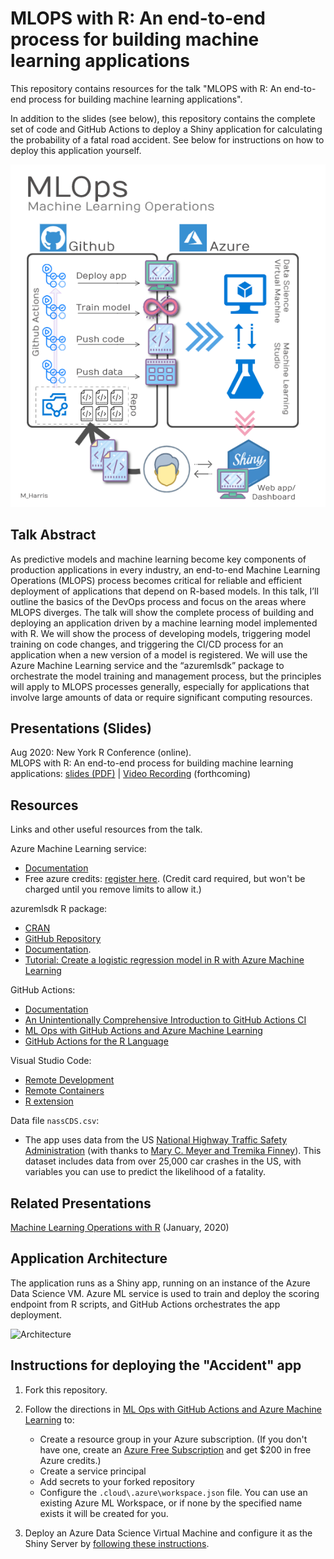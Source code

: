 # MLOPS with R: An end-to-end process for building machine learning applications

This repository contains resources for the talk "MLOPS with R: An end-to-end process for building machine learning applications".

In addition to the slides (see below), this repository contains the complete set of code and GitHub Actions to deploy a Shiny application for calculating the probability of a fatal road accident. See below for instructions on how to deploy this application yourself.

![Screenshot of Shiny app](mlops_gha_plan.png)

## Talk Abstract

As predictive models and machine learning become key components of production applications in every industry, an end-to-end Machine Learning Operations (MLOPS) process becomes critical for reliable and efficient deployment of applications that depend on R-based models. In this talk, I’ll outline the basics of the DevOps process and focus on the areas where MLOPS diverges. The talk will show the complete process of building and deploying an application driven by a machine learning model implemented with R. We will show the process of developing models, triggering model training on code changes, and triggering the CI/CD process for an application when a new version of a model is registered. We will use the Azure Machine Learning service and the “azuremlsdk” package to orchestrate the model training and management process, but the principles will apply to MLOPS processes generally, especially for applications that involve large amounts of data or require significant computing resources.

## Presentations (Slides)

Aug 2020: New York R Conference (online).  
MLOPS with R: An end-to-end process for building machine learning applications: [slides (PDF)](slides.pdf) | [Video Recording]() (forthcoming) 

## Resources

Links and other useful resources from the talk.

Azure Machine Learning service:  
* [Documentation](https://docs.microsoft.com/azure/machine-learning/overview-what-is-azure-ml?WT.mc_id=aiml-2093-davidsmi)
* Free azure credits: [register here](https://aka.ms/AML-NYR). (Credit card required, but won't be charged until you remove limits to allow it.)

azuremlsdk R package: 

* [CRAN](https://cran.r-project.org/package=azuremlsdk)
* [GitHub Repository](https://github.com/azure/azureml-sdk-for-r)
* [Documentation](https://azure.github.io/azureml-sdk-for-r/reference/index.html). 
* [Tutorial: Create a logistic regression model in R with Azure Machine Learning](https://docs.microsoft.com/azure/machine-learning/tutorial-1st-r-experiment?WT.mc_id=aiml-2093-davidsmi)

GitHub Actions:
* [Documentation](https://docs.github.com/en/actions) 
* [An Unintentionally Comprehensive Introduction to GitHub Actions CI](https://dev.to/bnb/an-unintentionally-comprehensive-introduction-to-github-actions-ci-blm)
* [ML Ops with GitHub Actions and Azure Machine Learning](https://github.com/machine-learning-apps/ml-template-azure)
* [GitHub Actions for the R Language](https://github.com/r-lib/actions)

Visual Studio Code:

* [Remote Development](https://code.visualstudio.com/docs/remote/remote-overview?WT.mc_id=aiml-2093-davidsmi)
* [Remote Containers](https://code.visualstudio.com/docs/remote/create-dev-container?WT.mc_id=aiml-2093-davidsmi)
* [R extension](https://marketplace.visualstudio.com/items?itemName=Ikuyadeu.r?WT.mc_id=aiml-2093-davidsmi)

Data file `nassCDS.csv`:

* The app uses data from the US [National Highway Traffic Safety Administration](https://cdan.nhtsa.gov/tsftables/tsfar.htm) 
(with thanks to [Mary C. Meyer and Tremika Finney](https://www.stat.colostate.edu/~meyer/airbags.htm)).
This dataset includes data from over 25,000 car crashes in the US, with variables you can use to predict the likelihood of a fatality. 


## Related Presentations

[Machine Learning Operations with R](https://github.com/revodavid/mlops-r) (January, 2020)

## Application Architecture

The application runs as a Shiny app, running on an instance of the Azure Data Science VM. Azure ML service is used to train and deploy the scoring endpoint from R scripts, and GitHub Actions orchestrates the app deployment.

 ![Architecture](architecture.png)

## Instructions for deploying the "Accident" app

1. Fork this repository.

2. Follow the directions in [ML Ops with GitHub Actions and Azure Machine Learning](https://github.com/machine-learning-apps/ml-template-azure) to:

   * Create a resource group in your Azure subscription. (If you don't have one, create an [Azure Free Subscription](https://azure.microsoft.com/free/?WT.mc_id=aiml-2093-davidsmi) and get $200 in free Azure credits.)
   * Create a service principal
   * Add secrets to your forked repository
   * Configure the `.cloud\.azure\workspace.json` file. You can use an existing Azure ML Workspace, or if none by the specified name exists it will be created for you. 

3. Deploy an Azure Data Science Virtual Machine and configure it as the Shiny Server by [following these instructions](Setup-DSVM.md).

